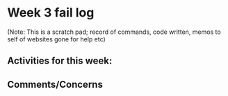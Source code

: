 # Week 3 fail log

(Note: This is a scratch pad; record of commands, code written, memos to self of websites gone for help etc)

## Activities for this week:  

## Comments/Concerns
